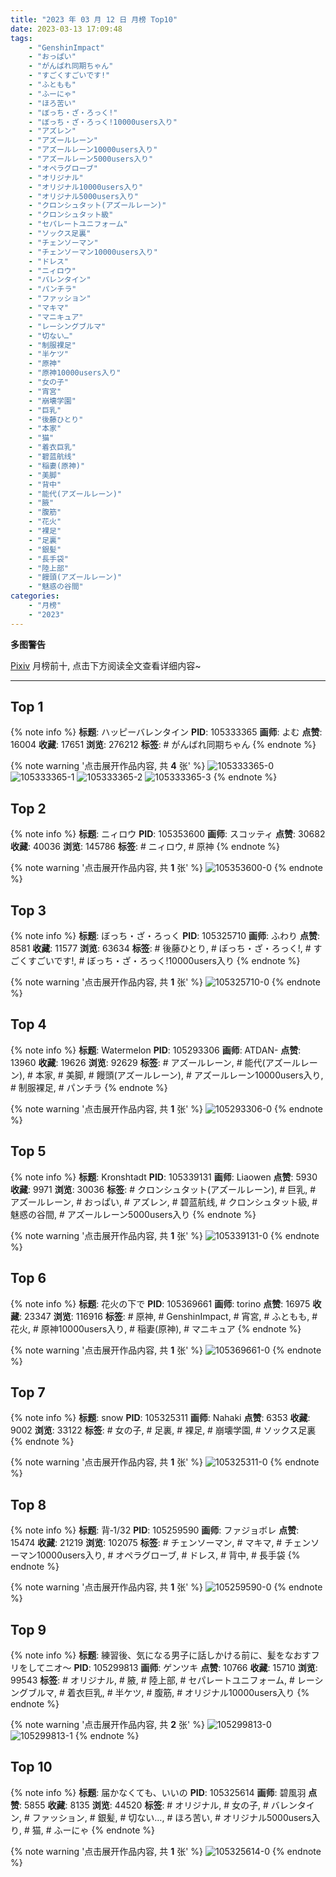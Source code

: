 ```yaml
---
title: "2023 年 03 月 12 日 月榜 Top10"
date: 2023-03-13 17:09:48
tags:
    - "GenshinImpact"
    - "おっぱい"
    - "がんばれ同期ちゃん"
    - "すごくすごいです!"
    - "ふともも"
    - "ふーにゃ"
    - "ほろ苦い"
    - "ぼっち・ざ・ろっく!"
    - "ぼっち・ざ・ろっく!10000users入り"
    - "アズレン"
    - "アズールレーン"
    - "アズールレーン10000users入り"
    - "アズールレーン5000users入り"
    - "オペラグローブ"
    - "オリジナル"
    - "オリジナル10000users入り"
    - "オリジナル5000users入り"
    - "クロンシュタット(アズールレーン)"
    - "クロンシュタット級"
    - "セパレートユニフォーム"
    - "ソックス足裏"
    - "チェンソーマン"
    - "チェンソーマン10000users入り"
    - "ドレス"
    - "ニィロウ"
    - "バレンタイン"
    - "パンチラ"
    - "ファッション"
    - "マキマ"
    - "マニキュア"
    - "レーシングブルマ"
    - "切ない…"
    - "制服裸足"
    - "半ケツ"
    - "原神"
    - "原神10000users入り"
    - "女の子"
    - "宵宮"
    - "崩壊学園"
    - "巨乳"
    - "後藤ひとり"
    - "本家"
    - "猫"
    - "着衣巨乳"
    - "碧蓝航线"
    - "稲妻(原神)"
    - "美脚"
    - "背中"
    - "能代(アズールレーン)"
    - "腋"
    - "腹筋"
    - "花火"
    - "裸足"
    - "足裏"
    - "銀髪"
    - "長手袋"
    - "陸上部"
    - "饅頭(アズールレーン)"
    - "魅惑の谷間"
categories:
    - "月榜"
    - "2023"
---
```


<i class="fa fa-triangle-exclamation"></i>**多图警告**<i class="fa fa-triangle-exclamation"></i>

[Pixiv](https://www.pixiv.net/) 月榜前十, 点击下方阅读全文查看详细内容~

<!-- more -->

---

## Top 1

{% note info %}
**标题**: ハッピーバレンタイン
**PID**: 105333365 **画师**: よむ
**点赞**: 16004 **收藏**: 17651 **浏览**: 276212
**标签**: # がんばれ同期ちゃん
{% endnote %}

{% note warning '点击展开作品内容, 共 **4** 张' %}
![105333365-0](https://i.pixiv.re/img-original/img/2023/02/13/08/18/39/105333365_p0.png)
![105333365-1](https://i.pixiv.re/img-original/img/2023/02/13/08/18/39/105333365_p1.png)
![105333365-2](https://i.pixiv.re/img-original/img/2023/02/13/08/18/39/105333365_p2.png)
![105333365-3](https://i.pixiv.re/img-original/img/2023/02/13/08/18/39/105333365_p3.png)
{% endnote %}

## Top 2

{% note info %}
**标题**: ニィロウ
**PID**: 105353600 **画师**: スコッティ
**点赞**: 30682 **收藏**: 40036 **浏览**: 145786
**标签**: # ニィロウ, # 原神
{% endnote %}

{% note warning '点击展开作品内容, 共 **1** 张' %}
![105353600-0](https://i.pixiv.re/img-original/img/2023/02/14/00/01/29/105353600_p0.jpg)
{% endnote %}

## Top 3

{% note info %}
**标题**: ぼっち・ざ・ろっく
**PID**: 105325710 **画师**: ふわり
**点赞**: 8581 **收藏**: 11577 **浏览**: 63634
**标签**: # 後藤ひとり, # ぼっち・ざ・ろっく!, # すごくすごいです!, # ぼっち・ざ・ろっく!10000users入り
{% endnote %}

{% note warning '点击展开作品内容, 共 **1** 张' %}
![105325710-0](https://i.pixiv.re/img-original/img/2023/02/13/00/03/54/105325710_p0.jpg)
{% endnote %}

## Top 4

{% note info %}
**标题**: Watermelon
**PID**: 105293306 **画师**: ATDAN-
**点赞**: 13960 **收藏**: 19626 **浏览**: 92629
**标签**: # アズールレーン, # 能代(アズールレーン), # 本家, # 美脚, # 饅頭(アズールレーン), # アズールレーン10000users入り, # 制服裸足, # パンチラ
{% endnote %}

{% note warning '点击展开作品内容, 共 **1** 张' %}
![105293306-0](https://i.pixiv.re/img-original/img/2023/02/12/02/21/52/105293306_p0.jpg)
{% endnote %}

## Top 5

{% note info %}
**标题**: Kronshtadt
**PID**: 105339131 **画师**: Liaowen
**点赞**: 5930 **收藏**: 9971 **浏览**: 30036
**标签**: # クロンシュタット(アズールレーン), # 巨乳, # アズールレーン, # おっぱい, # アズレン, # 碧蓝航线, # クロンシュタット級, # 魅惑の谷間, # アズールレーン5000users入り
{% endnote %}

{% note warning '点击展开作品内容, 共 **1** 张' %}
![105339131-0](https://i.pixiv.re/img-original/img/2023/02/13/15/27/58/105339131_p0.png)
{% endnote %}

## Top 6

{% note info %}
**标题**: 花火の下で
**PID**: 105369661 **画师**: torino
**点赞**: 16975 **收藏**: 23347 **浏览**: 116916
**标签**: # 原神, # GenshinImpact, # 宵宮, # ふともも, # 花火, # 原神10000users入り, # 稲妻(原神), # マニキュア
{% endnote %}

{% note warning '点击展开作品内容, 共 **1** 张' %}
![105369661-0](https://i.pixiv.re/img-original/img/2023/02/14/13/06/54/105369661_p0.jpg)
{% endnote %}

## Top 7

{% note info %}
**标题**: snow
**PID**: 105325311 **画师**: Nahaki
**点赞**: 6353 **收藏**: 9002 **浏览**: 33122
**标签**: # 女の子, # 足裏, # 裸足, # 崩壊学園, # ソックス足裏
{% endnote %}

{% note warning '点击展开作品内容, 共 **1** 张' %}
![105325311-0](https://i.pixiv.re/img-original/img/2023/02/13/00/00/11/105325311_p0.png)
{% endnote %}

## Top 8

{% note info %}
**标题**: 背‐1/32
**PID**: 105259590 **画师**: ファジョボレ
**点赞**: 15474 **收藏**: 21219 **浏览**: 102075
**标签**: # チェンソーマン, # マキマ, # チェンソーマン10000users入り, # オペラグローブ, # ドレス, # 背中, # 長手袋
{% endnote %}

{% note warning '点击展开作品内容, 共 **1** 张' %}
![105259590-0](https://i.pixiv.re/img-original/img/2023/02/11/00/02/45/105259590_p0.jpg)
{% endnote %}

## Top 9

{% note info %}
**标题**: 練習後、気になる男子に話しかける前に、髪をなおすフリをしてニオ～
**PID**: 105299813 **画师**: ゲンツキ
**点赞**: 10766 **收藏**: 15710 **浏览**: 99543
**标签**: # オリジナル, # 腋, # 陸上部, # セパレートユニフォーム, # レーシングブルマ, # 着衣巨乳, # 半ケツ, # 腹筋, # オリジナル10000users入り
{% endnote %}

{% note warning '点击展开作品内容, 共 **2** 张' %}
![105299813-0](https://i.pixiv.re/img-original/img/2023/02/12/09/00/28/105299813_p0.jpg)
![105299813-1](https://i.pixiv.re/img-original/img/2023/02/12/09/00/28/105299813_p1.jpg)
{% endnote %}

## Top 10

{% note info %}
**标题**: 届かなくても、いいの
**PID**: 105325614 **画师**: 碧風羽
**点赞**: 5855 **收藏**: 8135 **浏览**: 44520
**标签**: # オリジナル, # 女の子, # バレンタイン, # ファッション, # 銀髪, # 切ない…, # ほろ苦い, # オリジナル5000users入り, # 猫, # ふーにゃ
{% endnote %}

{% note warning '点击展开作品内容, 共 **1** 张' %}
![105325614-0](https://i.pixiv.re/img-original/img/2023/02/13/00/02/18/105325614_p0.jpg)
{% endnote %}
